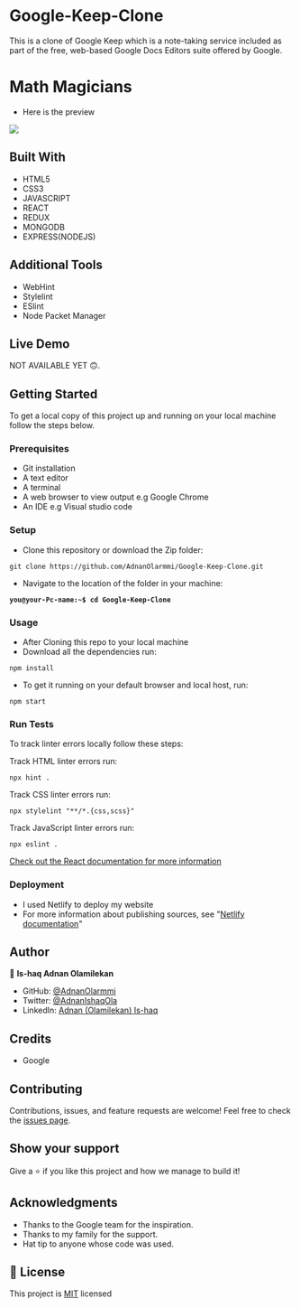 # Google-Keep-Clone
This is a clone of Google Keep which is a note-taking service included as part of the free, web-based Google Docs Editors suite offered by Google.
# Math Magicians

- Here is the preview
<p>
 <img src="./preview.gif" />
</p>

## Built With

- HTML5
- CSS3
- JAVASCRIPT
- REACT
- REDUX
- MONGODB
- EXPRESS(NODEJS)

## Additional Tools

- WebHint
- Stylelint
- ESlint
- Node Packet Manager


## Live Demo

NOT AVAILABLE YET 🙃.

## Getting Started

To get a local copy of this project up and running on your local machine follow the steps below.

### Prerequisites

- Git installation
- A text editor 
- A terminal
- A web browser to view output e.g Google Chrome
- An IDE e.g Visual studio code

### Setup

- Clone this repository or download the Zip folder:

```
git clone https://github.com/AdnanOlarmmi/Google-Keep-Clone.git
```

- Navigate to the location of the folder in your machine:


**``you@your-Pc-name:~$ cd Google-Keep-Clone``**

### Usage

- After Cloning this repo to your local machine
- Download all the dependencies run:
```
npm install
```
- To get it running on your default browser and local host, run:
```
npm start
```

### Run Tests
To track linter errors locally follow these steps:  

Track HTML linter errors run:
```
npx hint .
```
Track CSS linter errors run:
```
npx stylelint "**/*.{css,scss}"
```
Track JavaScript linter errors run:
```
npx eslint .
```

[Check out the React documentation for more information](https://reactjs.org/docs/create-a-new-react-app.html#create-react-app)

### Deployment

- I used Netlify to deploy my website
- For more information about publishing sources, see "[Netlify documentation](https://www.netlify.com/blog/2016/07/22/deploy-react-apps-in-less-than-30-seconds/)"


## Author 

👤 **Is-haq Adnan Olamilekan**

- GitHub: [@AdnanOlarmmi](https://github.com/adnanolarmmi)
- Twitter: [@AdnanIshaqOla](https://twitter.com/AdnanIshaqOla)
- LinkedIn: [Adnan (Olamilekan) Is-haq](https://linkedin.com/in/adnan-is-haq-olamilekan)

## Credits

- Google

## Contributing

Contributions, issues, and feature requests are welcome!
Feel free to check the [issues page](https://github.com/AdnanOlarmmi/Math-Magicians/issues).

## Show your support

Give a ⭐️ if you like this project and how we manage to build it!

## Acknowledgments

- Thanks to the Google team for the inspiration.
- Thanks to my family for the support.
- Hat tip to anyone whose code was used.

## 📝 License

This project is [MIT](./LICENSE) licensed

